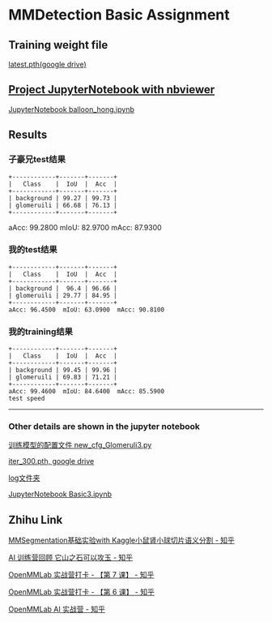 # MMDetection Basic Assignment

## Training weight file
[latest.pth(google drive)](https://drive.google.com/file/d/13oa80uTYgj0RfjkEqqBkr9iPE-_H8kDe/view?usp=sharing)

## [Project JupyterNotebook with nbviewer](https://nbviewer.org/github/chg0901/openmmlab-hong/blob/main/2.Basic/balloon_hong.ipynb)
[JupyterNotebook balloon_hong.ipynb](https://github.com/chg0901/openmmlab-hong/blob/main/2.Basic/balloon_hong.ipynb)

## Results

### 子豪兄test结果
```
+------------+-------+-------+
|   Class    |  IoU  |  Acc  |
+------------+-------+-------+
| background | 99.27 | 99.73 |
| glomeruili | 66.68 | 76.13 |
+------------+-------+-------+
```
aAcc: 99.2800  mIoU: 82.9700  mAcc: 87.9300


### 我的test结果
```
+------------+-------+-------+
|   Class    |  IoU  |  Acc  |
+------------+-------+-------+
| background |  96.4 | 96.66 |
| glomeruili | 29.77 | 84.95 |
+------------+-------+-------+
aAcc: 96.4500  mIoU: 63.0900  mAcc: 90.8100

```
### 我的training结果
```
+------------+-------+-------+
|   Class    |  IoU  |  Acc  |
+------------+-------+-------+
| background | 99.45 | 99.96 |
| glomeruili | 69.83 | 71.21 |
+------------+-------+-------+
aAcc: 99.4600  mIoU: 84.6400  mAcc: 85.5900
test speed
```

------------------------------------------


### Other details are shown in the jupyter notebook

[训练模型的配置文件 new_cfg_Glomeruli3.py ](https://github.com/chg0901/openmmlab-hong/blob/main/3.Basic/new_cfg_Glomeruli3.py)

[iter_300.pth, google drive](https://drive.google.com/file/d/1JeUcc66zQ5MvnVNnv68kc5XK03d-IrQF/view?usp=sharing)

[log文件夹](https://github.com/chg0901/openmmlab-hong/tree/main/3.Basic//work_dirs/)

[JupyterNotebook Basic3.ipynb](https://github.com/chg0901/openmmlab-hong/blob/main/3.Basic/Basic3.ipynb)



## Zhihu Link

[MMSegmentation基础实验with Kaggle小鼠肾小球切片语义分割 - 知乎](https://zhuanlan.zhihu.com/p/606402314)

[AI 训练营回顾 它山之石可以攻玉 - 知乎](https://zhuanlan.zhihu.com/p/605411327)

[OpenMMLab 实战营打卡 - 【第 7 课】 - 知乎](https://zhuanlan.zhihu.com/p/605254541)

[OpenMMLab 实战营打卡 - 【第 6 课】 - 知乎](https://zhuanlan.zhihu.com/p/604931171)

[OpenMMLab AI 实战营 - 知乎](https://www.zhihu.com/column/c_1605019904180232192)




